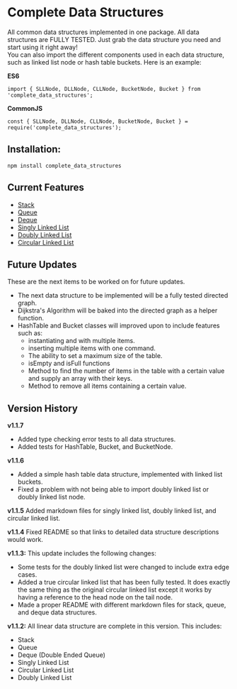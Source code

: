 # Complete Data Structures

All common data structures implemented in one package. All data structures are FULLY TESTED. Just grab the data structure you need and start using it right away!    
You can also import the different components used in each data structure, such as linked list node or hash table buckets. Here is an example:

**ES6**

    import { SLLNode, DLLNode, CLLNode, BucketNode, Bucket } from 'complete_data_structures';

**CommonJS**

    const { SLLNode, DLLNode, CLLNode, BucketNode, Bucket } = require('complete_data_structures');


## Installation:

    npm install complete_data_structures

## Current Features

  - [Stack](./src/linear/stack/stack.md)
  - [Queue](./src/linear/queue/queue.md)
  - [Deque](./src/linear/deque/deque.md)
  - [Singly Linked List](./src/linear/singlyLinkedList/singlyLinkedList.md)
  - [Doubly Linked List](./src/linear/doublyLinkedList/doublyLinkedList.md)
  - [Circular Linked List](./src/linear/circularLinkedList/circularLinkedList.md)

## Future Updates

These are the next items to be worked on for future updates.
  - The next data structure to be implemented will be a fully tested directed graph.
  - Dijkstra's Algorithm will be baked into the directed graph as a helper function.
  - HashTable and Bucket classes will improved upon to include features such as:
    - instantiating and with multiple items.
    - inserting multiple items with one command.
    - The ability to set a maximum size of the table.
    - isEmpty and isFull functions
    - Method to find the number of items in the table with a certain value and supply an array with their keys.
    - Method to remove all items containing a certain value.

## Version History

**v1.1.7**
  - Added type checking error tests to all data structures.
  - Added tests for HashTable, Bucket, and BucketNode.

**v1.1.6**
  - Added a simple hash table data structure, implemented with linked list buckets.
  - Fixed a problem with not being able to import doubly linked list or doubly linked list node.

**v1.1.5**
Added markdown files for singly linked list, doubly linked list, and circular linked list.

**v1.1.4**
Fixed README so that links to detailed data structure descriptions would work.

**v1.1.3:**
This update includes the following changes:
  - Some tests for the doubly linked list were changed to include extra edge cases.
  - Added a true circular linked list that has been fully tested. It does exactly the same thing as the original circular linked list except it works by having a reference to the head node on the tail node.
  - Made a proper README with different markdown files for stack, queue, and deque data structures.

**v1.1.2:**
All linear data structure are complete in this version. This includes:
  - Stack
  - Queue
  - Deque (Double Ended Queue)
  - Singly Linked List
  - Circular Linked List
  - Doubly Linked List